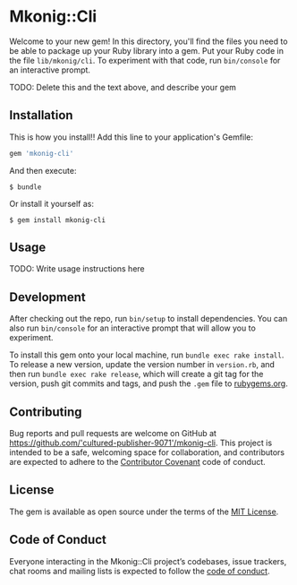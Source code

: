 # Mkonig::Cli

Welcome to your new gem! In this directory, you'll find the files you need to be able to package up your Ruby library into a gem. Put your Ruby code in the file `lib/mkonig/cli`. To experiment with that code, run `bin/console` for an interactive prompt.

TODO: Delete this and the text above, and describe your gem

## Installation

This is how you install!!
Add this line to your application's Gemfile:

```ruby
gem 'mkonig-cli'
```

And then execute:

    $ bundle

Or install it yourself as:

    $ gem install mkonig-cli

## Usage

TODO: Write usage instructions here

## Development

After checking out the repo, run `bin/setup` to install dependencies. You can also run `bin/console` for an interactive prompt that will allow you to experiment.

To install this gem onto your local machine, run `bundle exec rake install`. To release a new version, update the version number in `version.rb`, and then run `bundle exec rake release`, which will create a git tag for the version, push git commits and tags, and push the `.gem` file to [rubygems.org](https://rubygems.org).

## Contributing

Bug reports and pull requests are welcome on GitHub at https://github.com/'cultured-publisher-9071'/mkonig-cli. This project is intended to be a safe, welcoming space for collaboration, and contributors are expected to adhere to the [Contributor Covenant](http://contributor-covenant.org) code of conduct.

## License

The gem is available as open source under the terms of the [MIT License](https://opensource.org/licenses/MIT).

## Code of Conduct

Everyone interacting in the Mkonig::Cli project’s codebases, issue trackers, chat rooms and mailing lists is expected to follow the [code of conduct](https://github.com/'cultured-publisher-9071'/mkonig-cli/blob/master/CODE_OF_CONDUCT.md).
